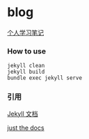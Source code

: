 # blog

[个人学习笔记](https://praisebing.github.io)

### How to use
```
jekyll clean
jekyll build
bundle exec jekyll serve
```

### 引用
[Jekyll 文档](https://jekyllrb.com/docs/)

[just the docs](https://pmarsceill.github.io/just-the-docs/)

